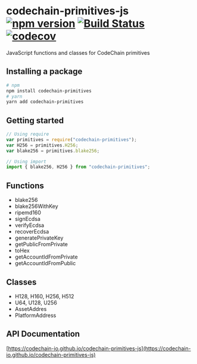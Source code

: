 # codechain-primitives-js [![npm version](https://badge.fury.io/js/codechain-primitives.svg)](https://badge.fury.io/js/codechain-primitives) [![Build Status](https://travis-ci.org/CodeChain-io/codechain-primitives-js.svg?branch=master)](https://travis-ci.org/CodeChain-io/codechain-primitives-js) [![codecov](https://codecov.io/gh/CodeChain-io/codechain-primitives-js/branch/master/graph/badge.svg)](https://codecov.io/gh/Codechain-io/codechain-primitives-js)

JavaScript functions and classes for CodeChain primitives

## Installing a package

```sh
# npm
npm install codechain-primitives
# yarn
yarn add codechain-primitives
```

## Getting started

```javascript
// Using require
var primitives = require("codechain-primitives");
var H256 = primitives.H256;
var blake256 = primitives.blake256;

// Using import
import { blake256, H256 } from "codechain-primitives";
```

## Functions

- blake256
- blake256WithKey
- ripemd160
- signEcdsa
- verifyEcdsa
- recoverEcdsa
- generatePrivateKey
- getPublicFromPrivate
- toHex
- getAccountIdFromPrivate
- getAccountIdFromPublic

## Classes

- H128, H160, H256, H512
- U64, U128, U256
- AssetAddres
- PlatformAddress

## API Documentation

[https://codechain-io.github.io/codechain-primitives-js](https://codechain-io.github.io/codechain-primitives-js)
